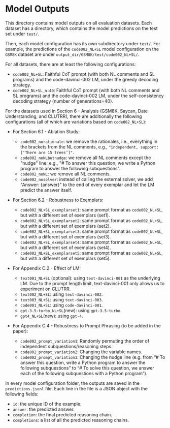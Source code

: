 # Model Outputs

This directory contains model outputs on all evaluation datasets. Each dataset has a directory, which contains the model predictions on the test set under `test/`.

Then, each model configuration has its own subdirectory under `test/`. For example, the predictions of the `code002_NL+SL` model configuration on the `GSM8K` dataset are under `output_dir/GSM8K/test/code002_NL+SL/`.

For all datasets, there are at least the following configurations:
- `code002_NL+SL`: Faithful CoT prompt (with both NL comments and SL programs) and the code-davinci-002 LM, under the greedy decoding strategy.
- `code002_NL+SL_n:40`: Faithful CoT prompt (with both NL comments and SL programs) and the code-davinci-002 LM, under the self-consistency decoding strategy (number of generations=40).

For the datasets used in Section 6 - Analysis (GSM8K, Saycan, Date Understanding, and CLUTRR), there are additionally the following configurations (all of which are variations based on `code002_NL+SL`):
- For Section 6.1 - Ablation Study:
  - `code002_norationale`: we remove the rationales, i.e., everything in the brackets from the NL comments, e.g., `"independent, support: [‘There are 15 trees’]"`.
  - `code002_noNLbutnudge`: we remove all NL comments except the "nudge" line: e.g., "# To answer this question, we write a Python program to answer the following subquestions".
  - `code002_noNL`: we remove all NL comments.
  - `code002_nosolver`: instead of calling the external solver, we add "Answer: {answer}" to the end of every exemplar and let the LM predict the answer itself.
- For Section 6.2 - Robustness to Exemplars:
  - `code002_NL+SL_exemplarset1`: same prompt format as `code002_NL+SL`, but with a different set of exemplars (set1). 
  - `code002_NL+SL_exemplarset2`: same prompt format as `code002_NL+SL`, but with a different set of exemplars (set2). 
  - `code002_NL+SL_exemplarset3`: same prompt format as `code002_NL+SL`, but with a different set of exemplars (set3).
  - `code002_NL+SL_exemplarset4`: same prompt format as `code002_NL+SL`, but with a different set of exemplars (set4).
  - `code002_NL+SL_exemplarset5`: same prompt format as `code002_NL+SL`, but with a different set of exemplars (set5).
- For Appendix C.2 - Effect of LM:
  - `text001_NL+SL` (optional): using `text-davinci-001` as the underlying LM. Due to the prompt length limit, text-davinci-001 only allows us to experiment on CLUTRR.
  - `text002_NL+SL`: using `text-davinci-002`.
  - `text003_NL+SL`: using `text-davinci-003`.
  - `code001_NL+SL`: using `code-davinci-001`.
  - `gpt-3.5-turbo_NL+SL`(new): using `gpt-3.5-turbo`.
  - `gpt4_NL+SL`(new): using `gpt-4`.

- For Appendix C.4 - Robustness to Prompt Phrasing (to be added in the paper): 
  - `code002_prompt_variation1`: Randomly permuting the order of independent subquestions/reasoning steps.
  - `code002_prompt_variation2`: Changing the variable names.
  - `code002_prompt_variation3`: Changing the nudge line (e.g. from “# To answer this question, write a Python program to answer the following subquestions” to “# To solve this question, we answer each of the following subquestions with a Python program”).

In every model configuration folder, the outputs are saved in the `predictions.jsonl` file. Each line in the file is a JSON object with the following fields:

- `id`: the unique ID of the example.
- `answer`: the predicted answer.
- `completion`: the final predicted reasoning chain.
- `completions`: a list of all the predicted reasoning chains.